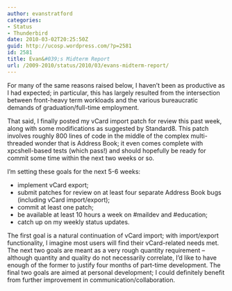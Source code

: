 ```yaml
---
author: evanstratford
categories:
- Status
- Thunderbird
date: 2010-03-02T20:25:50Z
guid: http://ucosp.wordpress.com/?p=2581
id: 2581
title: Evan&#039;s Midterm Report
url: /2009-2010/status/2010/03/evans-midterm-report/
---
```


For many of the same reasons raised below, I haven&#8217;t been as productive as I had expected; in particular, this has largely resulted from the intersection between front-heavy term workloads and the various bureaucratic demands of graduation/full-time employment.

That said, I finally posted my vCard import patch for review this past week, along with some modifications as suggested by Standard8. This patch involves roughly 800 lines of code in the middle of the complex multi-threaded wonder that is Address Book; it even comes complete with xpcshell-based tests (which pass!) and should hopefully be ready for commit some time within the next two weeks or so.

I&#8217;m setting these goals for the next 5-6 weeks:

  * implement vCard export;
  * submit patches for review on at least four separate Address Book bugs (including vCard import/export);
  * commit at least one patch;
  * be available at least 10 hours a week on #maildev and #education;
  * catch up on my weekly status updates.

The first goal is a natural continuation of vCard import; with import/export functionality, I imagine most users will find their vCard-related needs met. The next two goals are meant as a very rough quantity requirement &#8211; although quantity and quality do not necessarily correlate, I&#8217;d like to have enough of the former to justify four months of part-time development. The final two goals are aimed at personal development; I could definitely benefit from further improvement in communication/collaboration.